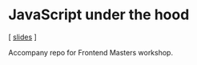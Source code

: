 # JavaScript under the hood

[ [slides](https://docs.google.com/presentation/d/1VnznmoPSx3qO7VPZ0iJmTUON_LW0effB9rCALBIeQ0w) ]

Accompany repo for Frontend Masters workshop.

